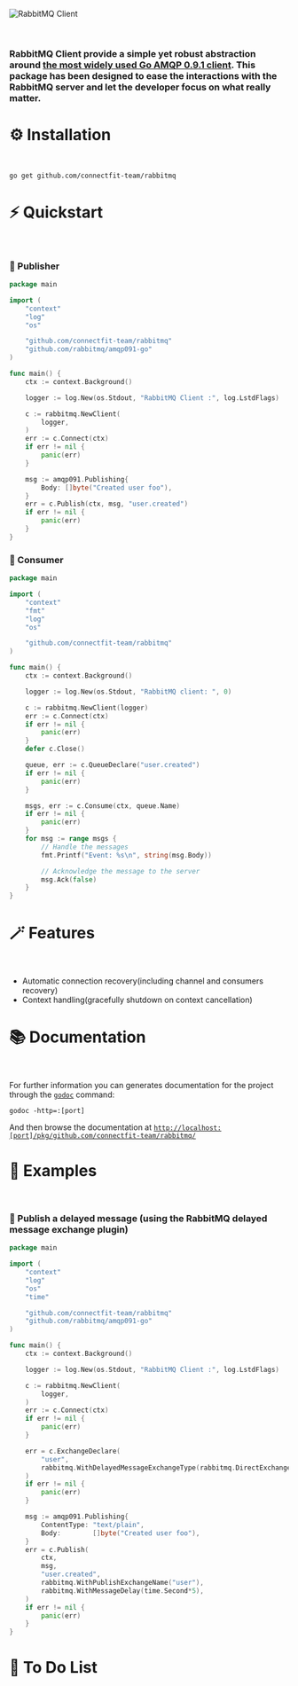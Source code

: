 ![RabbitMQ Client](https://upload.wikimedia.org/wikipedia/commons/thumb/7/71/RabbitMQ_logo.svg/2560px-RabbitMQ_logo.svg.png)

</br>

### RabbitMQ Client provide a simple yet robust abstraction around [the most widely used Go AMQP 0.9.1 client](https://github.com/rabbitmq/amqp091-go). This package has been designed to ease the interactions with the RabbitMQ server and let the developer focus on what really matter.

# ⚙️ Installation

</br>

`go get github.com/connectfit-team/rabbitmq`

# ⚡️ Quickstart

</br>

### 📖  Publisher

```Go
package main

import (
	"context"
	"log"
	"os"

	"github.com/connectfit-team/rabbitmq"
	"github.com/rabbitmq/amqp091-go"
)

func main() {
	ctx := context.Background()

	logger := log.New(os.Stdout, "RabbitMQ Client :", log.LstdFlags)

	c := rabbitmq.NewClient(
		logger,
	)
	err := c.Connect(ctx)
	if err != nil {
		panic(err)
	}

	msg := amqp091.Publishing{
		Body: []byte("Created user foo"),
	}
	err = c.Publish(ctx, msg, "user.created")
	if err != nil {
		panic(err)
	}
}
```


### 📖  Consumer

```Go
package main

import (
	"context"
	"fmt"
	"log"
	"os"

	"github.com/connectfit-team/rabbitmq"
)

func main() {
	ctx := context.Background()

	logger := log.New(os.Stdout, "RabbitMQ client: ", 0)

	c := rabbitmq.NewClient(logger)
	err := c.Connect(ctx)
	if err != nil {
		panic(err)
	}
	defer c.Close()

	queue, err := c.QueueDeclare("user.created")
	if err != nil {
		panic(err)
	}

	msgs, err := c.Consume(ctx, queue.Name)
	if err != nil {
		panic(err)
	}
	for msg := range msgs {
		// Handle the messages
		fmt.Printf("Event: %s\n", string(msg.Body))

		// Acknowledge the message to the server
		msg.Ack(false)
	}
}
```

# 🪄 Features

</br>

* Automatic connection recovery(including channel and consumers recovery)
* Context handling(gracefully shutdown on context cancellation)

# 📚 Documentation

</br>

For further information you can generates documentation for the project through the [`godoc`](https://pkg.go.dev/golang.org/x/tools/cmd/godoc?utm_source=godoc) command:

```godoc -http=:[port]```

And then browse the documentation at [`http://localhost:[port]/pkg/github.com/connectfit-team/rabbitmq/`](http://localhost:6060/pkg/github.com/connectfit-team/rabbitmq/)

# 👀 Examples

</br>

### 📖 Publish a delayed message (using the RabbitMQ delayed message exchange plugin)

```Go
package main

import (
	"context"
	"log"
	"os"
	"time"

	"github.com/connectfit-team/rabbitmq"
	"github.com/rabbitmq/amqp091-go"
)

func main() {
	ctx := context.Background()

	logger := log.New(os.Stdout, "RabbitMQ Client :", log.LstdFlags)

	c := rabbitmq.NewClient(
		logger,
	)
	err := c.Connect(ctx)
	if err != nil {
		panic(err)
	}

	err = c.ExchangeDeclare(
		"user",
		rabbitmq.WithDelayedMessageExchangeType(rabbitmq.DirectExchangeType),
	)
	if err != nil {
		panic(err)
	}

	msg := amqp091.Publishing{
		ContentType: "text/plain",
		Body:        []byte("Created user foo"),
	}
	err = c.Publish(
		ctx,
		msg,
		"user.created",
		rabbitmq.WithPublishExchangeName("user"),
		rabbitmq.WithMessageDelay(time.Second*5),
	)
	if err != nil {
		panic(err)
	}
}
```

# 📝 To Do List